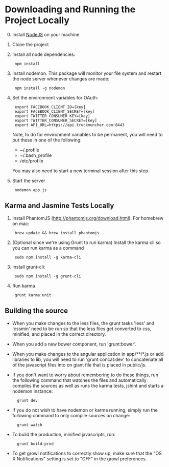 Downloading and Running the Project Locally
===========================================

0. Install [NodeJS](http://nodejs.org/download/ "NodeJS Download") on your machine
1. Clone the project
2. Install all node dependencies:

        npm install
3. Install nodemon. This package will monitor your file system and restart the node server whenever changes are made:

        npm install -g nodemon
        
4. Set the environment variables for OAuth:

        export FACEBOOK_CLIENT_ID=[key]
        export FACEBOOK_CLIENT_SECRET=[key]
        export TWITTER_CONSUMER_KEY=[key]
        export TWITTER_CONSUMER_SECRET=[key]
        export API_URL=https://api.truckmuncher.com:8443
        
	Note, to do for environment variables to be permanent, you will need to put these in one of the following:
	* ~/.profile
	* ~/.bash_profile
	* /etc/profile
	
	You may also need to start a new terminal session after this step.

5. Start the server

        nodemon app.js
        
Karma and Jasmine Tests Locally
-----------------------------------
1. Install PhantomJS (http://phantomjs.org/download.html). For homebrew on mac:

        brew update && brew install phantomjs

2. (Optional since we're using Grunt to run karma) Install the karma cli so you can run karma as a command

        sudo npm install -g karma-cli
        
3. Install grunt-cli:

        sudo npm install -g grunt-cli

4. Run karma

        grunt karma:unit 

Building the source
-----------------------------------
* When you make changes to the less files, the grunt tasks 'less' and 'cssmin' need to be run so that the less files 
get converted to css, minified, and placed in the correct directory.

* When you add a new bower component, run 'grunt:bower'.

* When you make changes to the angular application in app/**/*.js or add libraries to lib, you will need to run 'grunt concat:dev'
to concatenate all of the javascript files into on giant file that is placed in public/js. 

* If you don't want to worry about remembering to do these things, run the following command that watches the files and automatically compiles
the sources as well as runs the karma tests, jshint and starts a nodemon instance:

        grunt dev
        
* If you do not wish to have nodemon or karma running, simply run the following command to only compile sources on change:

        grunt watch
        
* To build the production, minified javascripts, run:

        grunt build-prod
        
* To get growl notifications to correctly show up, make sure that the "OS X Notifications" setting is set to "OFF" in the growl preferences.

